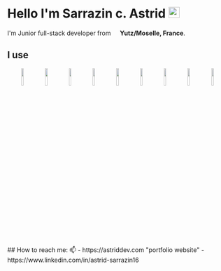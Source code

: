 # Hello I'm **Sarrazin c. Astrid** <img src="https://media.giphy.com/media/hvRJCLFzcasrR4ia7z/giphy.gif" width="25px">
 I'm Junior full-stack developer from <img src="https://cdn-icons-png.flaticon.com/512/197/197560.png" width="13"/> <b>Yutz/Moselle, France</b>.

## I use
<p align="center">
  <img align="center" width="10%" src="https://img.shields.io/badge/html5-%23E34F26.svg?style=for-the-badge&logo=html5&logoColor=white" />
  <img align="center" width="10%" src="https://img.shields.io/badge/css3-%231572B6.svg?style=for-the-badge&logo=css3&logoColor=white" />
  <img align="center" width="10%" src="https://img.shields.io/badge/bootstrap-%23563D7C.svg?style=for-the-badge&logo=bootstrap&logoColor=white" />
  <img align="center" width="10%" src="https://img.shields.io/badge/javascript-%23323330.svg?style=for-the-badge&logo=javascript&logoColor=%23F7DF1E" />
  <img align="center" width="10%" src="https://img.shields.io/badge/jquery-%230769AD.svg?style=for-the-badge&logo=jquery&logoColor=white" />
  <img align="center" width="10%" src="https://img.shields.io/badge/php-%23777BB4.svg?style=for-the-badge&logo=php&logoColor=white"  />
  <img align="center" width="10%" src=" https://img.shields.io/badge/mysql-%2300f.svg?style=for-the-badge&logo=mysql&logoColor=white" />
  <img align="center" width="10%" src="https://img.shields.io/badge/css3-%231572B6.svg?style=for-the-badge&logo=css3&logoColor=white" />
  <img align="center" width="10%" src="https://img.shields.io/badge/Adobe%20XD-470137?style=for-the-badge&logo=Adobe%20XD&logoColor=#FF61F6" />
 </P> 
 ## How to reach me: 📫 
- https://astriddev.com "portfolio website"
- https://www.linkedin.com/in/astrid-sarrazin16
 
